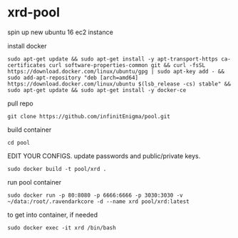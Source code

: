 # xrd-pool

spin up new ubuntu 16 ec2 instance

install docker

`sudo apt-get update && sudo apt-get install -y apt-transport-https ca-certificates curl software-properties-common git && curl -fsSL https://download.docker.com/linux/ubuntu/gpg | sudo apt-key add - && sudo add-apt-repository "deb [arch=amd64] https://download.docker.com/linux/ubuntu $(lsb_release -cs) stable" && sudo apt-get update && sudo apt-get install -y docker-ce`

pull repo

`git clone https://github.com/infinitEnigma/pool.git`

build container

`cd pool`

EDIT YOUR CONFIGS. update passwords and public/private keys.

`sudo docker build -t pool/xrd .`

run pool container

`sudo docker run -p 80:8080 -p 6666:6666 -p 3030:3030 -v ~/data:/root/.ravendarkcore -d --name xrd pool/xrd:latest`

to get into container, if needed

`sudo docker exec -it xrd /bin/bash`
